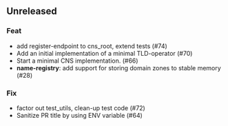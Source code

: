 ## Unreleased

### Feat

- add register-endpoint to cns_root, extend tests (#74)
- Add an initial implementation of a minimal TLD-operator (#70)
- Start a minimal CNS implementation. (#66)
- **name-registry**: add support for storing domain zones to stable memory (#28)

### Fix

- factor out test_utils, clean-up test code (#72)
- Sanitize PR title by using ENV variable (#64)
